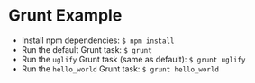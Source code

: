 # Grunt Example

- Install npm dependencies: `$ npm install`
- Run the default Grunt task: `$ grunt`
- Run the `uglify` Grunt task (same as default): `$ grunt uglify`
- Run the `hello_world` Grunt task: `$ grunt hello_world`
